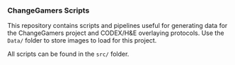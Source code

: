 ### ChangeGamers Scripts
This repository contains scripts and pipelines useful for generating data for the
ChangeGamers project and CODEX/H&E overlaying protocols. Use the `Data/` folder to store images to load for this project.

All scripts can be found in the `src/` folder.

